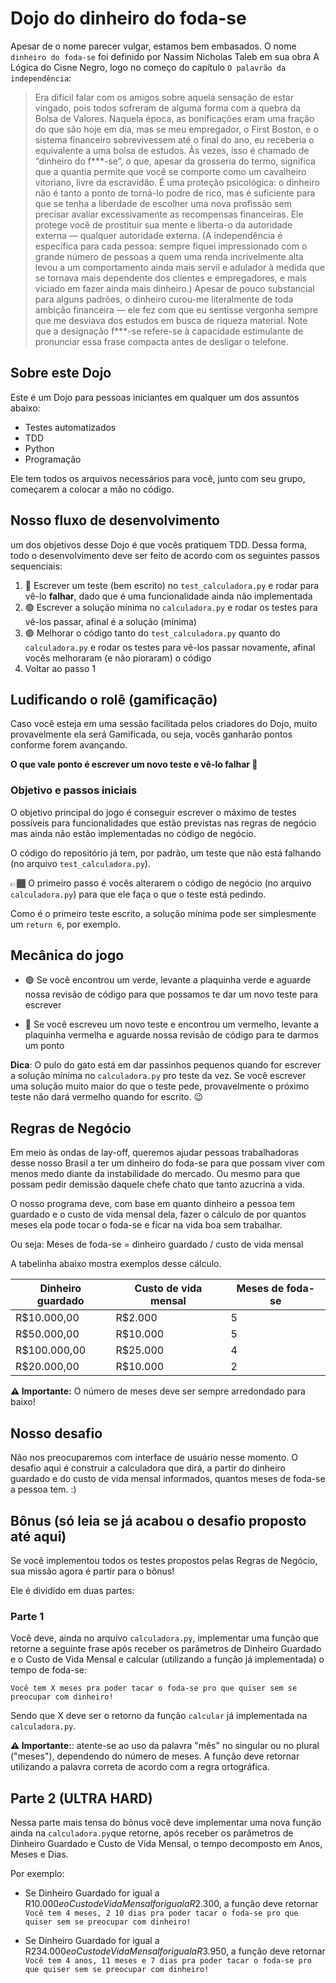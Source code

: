 # Dojo do dinheiro do foda-se

Apesar de o nome parecer vulgar, estamos bem embasados. O nome `dinheiro do foda-se` foi definido por Nassim Nicholas Taleb em sua obra A Lógica do Cisne Negro, logo no começo do capítulo `O palavrão da independência`:

> Era difícil falar com os amigos sobre aquela sensação de estar vingado, pois todos sofreram de alguma forma com a quebra da Bolsa de Valores. Naquela época, as bonificações eram uma fração do que são hoje em dia, mas se meu empregador, o First Boston, e o sistema financeiro sobrevivessem até o final do ano, eu receberia o equivalente a uma bolsa de estudos. Às vezes, isso é chamado de “dinheiro do f***-se”, o que, apesar da grosseria do termo, significa que a quantia permite que você se comporte como um cavalheiro vitoriano, livre da escravidão. É uma proteção psicológica: o dinheiro não é tanto a ponto de torná-lo podre de rico, mas é suficiente para que se tenha a liberdade de escolher uma nova profissão sem precisar avaliar excessivamente as recompensas financeiras. Ele protege você de prostituir sua mente e liberta-o da autoridade externa — qualquer autoridade externa. (A independência é específica para cada pessoa: sempre fiquei impressionado com o grande número de pessoas a quem uma renda incrivelmente alta levou a um comportamento ainda mais servil e adulador à medida que se tornava mais dependente dos clientes e empregadores, e mais viciado em fazer ainda mais dinheiro.) Apesar de pouco substancial para alguns padrões, o dinheiro curou-me literalmente de toda ambição financeira — ele fez com que eu sentisse vergonha sempre que me desviava dos estudos em busca de riqueza material. Note que a designação f***-se refere-se à capacidade estimulante de pronunciar essa frase compacta antes de desligar o telefone.

## Sobre este Dojo

Este é um Dojo para pessoas iniciantes em qualquer um dos assuntos abaixo:

- Testes automatizados
- TDD
- Python
- Programação

Ele tem todos os arquivos necessários para você, junto com seu grupo, começarem a colocar a mão no código.

## Nosso fluxo de desenvolvimento

um dos objetivos desse Dojo é que vocês pratiquem TDD. Dessa forma, todo o desenvolvimento deve ser feito de acordo com os seguintes passos sequenciais:

1. 🔴 Escrever um teste (bem escrito) no `test_calculadora.py` e rodar para vê-lo **falhar**, dado que é uma funcionalidade ainda não implementada
2. 🟢 Escrever a solução mínima no `calculadora.py` e rodar os testes para vê-los passar, afinal é a solução (mínima)
3. 🟢 Melhorar o código tanto do `test_calculadora.py` quanto do `calculadora.py` e rodar os testes para vê-los passar novamente, afinal vocês melhoraram (e não pioraram) o código
4. Voltar ao passo 1

## Ludificando o rolê (gamificação)

Caso você esteja em uma sessão facilitada pelos criadores do Dojo, muito provavelmente ela será Gamificada, ou seja, vocês ganharão pontos conforme forem avançando.

**O que vale ponto é escrever um novo teste e vê-lo falhar 🔴**

### Objetivo e passos iniciais

O objetivo principal do jogo é conseguir escrever o máximo de testes possíveis para funcionalidades que estão previstas nas regras de negócio mas ainda não estão implementadas no código de negócio.

O código do repositório já tem, por padrão, um teste que não está falhando (no arquivo `test_calculadora.py`).

👉🏾 O primeiro passo é vocês alterarem o código de negócio (no arquivo `calculadora.py`) para que ele faça o que o teste está pedindo.

Como é o primeiro teste escrito, a solução mínima pode ser simplesmente um `return 6`, por exemplo.

## Mecânica do jogo

- 🟢 Se você encontrou um verde, levante a plaquinha verde e aguarde nossa revisão de código para que possamos te dar um novo teste para escrever

- 🔴 Se você escreveu um novo teste e encontrou um vermelho, levante a plaquinha vermelha e aguarde nossa revisão de código para te darmos um ponto

**Dica**: O pulo do gato está em dar passinhos pequenos quando for escrever a solução mínima no `calculadora.py` pro teste da vez. Se você escrever uma solução muito maior do que o teste pede, provavelmente o próximo teste não dará vermelho quando for escrito. 😉


## Regras de Negócio

Em meio às ondas de lay-off, queremos ajudar pessoas trabalhadoras desse nosso Brasil a ter um dinheiro do foda-se para que possam viver com menos medo diante da instabilidade do mercado. Ou mesmo para que possam pedir demissão daquele chefe chato que tanto azucrina a vida.

O nosso programa deve, com base em quanto dinheiro a pessoa tem guardado e o custo de vida mensal dela, fazer o cálculo de por quantos meses ela pode tocar o foda-se e ficar na vida boa sem trabalhar.

Ou seja: Meses de foda-se = dinheiro guardado / custo de vida mensal

A tabelinha abaixo mostra exemplos desse cálculo.

| Dinheiro guardado              | Custo de vida mensal   | Meses de foda-se   |
|--------------------------------|------------------------|--------------------|
| R$10.000,00                    | R$2.000                | 5                  |
| R$50.000,00                    | R$10.000               | 5                  |
| R$100.000,00                   | R$25.000               | 4                  |
| R$20.000,00                    | R$10.000               | 2                  |

**⚠️ Importante:** O número de meses deve ser sempre arredondado para baixo!

## Nosso desafio

Não nos preocuparemos com interface de usuário nesse momento. O desafio aqui é construir a calculadora que dirá, a partir do dinheiro guardado e do custo de vida mensal informados, quantos meses de foda-se a pessoa tem. :)

## Bônus (só leia se já acabou o desafio proposto até aqui)

Se você implementou todos os testes propostos pelas Regras de Negócio, sua missão agora é partir para o bônus!

Ele é dividido em duas partes:

### Parte 1

Você deve, ainda no arquivo `calculadora.py`, implementar uma função que retorne a seguinte frase após receber os parâmetros de  Dinheiro Guardado e o Custo de Vida Mensal e calcular (utilizando a função já implementada) o tempo de foda-se:

`Você tem X meses pra poder tacar o foda-se pro que quiser sem se preocupar com dinheiro!`

Sendo que X deve ser o retorno da função `calcular` já implementada na `calculadora.py`.

**⚠️ Importante:**: atente-se ao uso da palavra "mês" no singular ou no plural ("meses"), dependendo do número de meses. A função deve retornar utilizando a palavra correta de acordo com a regra ortográfica.

## Parte 2 (ULTRA HARD)

Nessa parte mais tensa do bônus você deve implementar uma nova função ainda na `calculadora.py`que retorne, após receber os parâmetros de Dinheiro Guardado e Custo de Vida Mensal, o tempo decomposto em Anos, Meses e Dias.

Por exemplo:

- Se Dinheiro Guardado for igual a R$10.000 e o Custo de Vida Mensal for igual a R$2.300, a função deve retornar `Você tem 4 meses, 2 10 dias pra poder tacar o foda-se pro que quiser sem se preocupar com dinheiro!`

- Se Dinheiro Guardado for igual a R$234.000 e o Custo de Vida Mensal for igual a R$3.950, a função deve retornar `Você tem 4 anos, 11 meses e 7 dias pra poder tacar o foda-se pro que quiser sem se preocupar com dinheiro!`
